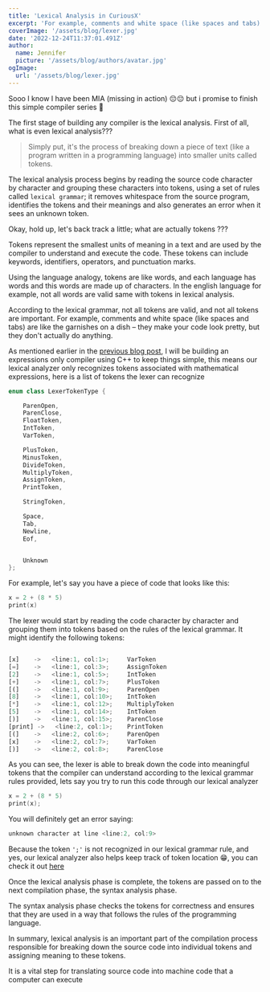 ```yaml
---
title: 'Lexical Analysis in CuriousX'
excerpt: 'For example, comments and white space (like spaces and tabs) are like the garnishes on a dish - they make your code look pretty but they dont actually do anything'
coverImage: '/assets/blog/lexer.jpg'
date: '2022-12-24T11:37:01.491Z'
author:
  name: Jennifer
  picture: '/assets/blog/authors/avatar.jpg'
ogImage:
  url: '/assets/blog/lexer.jpg'
---
```



Sooo I know I have been MIA (missing in action) 😔😔 but i promise to finish this simple compiler series 🙂

The first stage of building any compiler is the lexical analysis. First of all, what is even lexical analysis??? 

> Simply put, it's the process of breaking down a piece of text (like a program written in a programming language) into smaller units called tokens. 

The lexical analysis process begins by reading the source code character by character and grouping these characters into tokens, using a set of rules called `lexical grammar`; it  removes whitespace from the source program, identifies the tokens and their meanings and also generates an error when it sees an unknown token.

Okay, hold up, let's back track a little; what are actually tokens ??? 

Tokens represent the smallest units of meaning in a text and are used by the compiler to understand and execute the code. These tokens can include keywords, identifiers, operators, and punctuation marks.

Using the language analogy, tokens are like words, and each language has words and this words are made up of characters. In the english language for example, not all words are valid same with tokens in lexical analysis.

According to the lexical grammar, not all tokens are valid, and not all tokens are important. For example, comments and white space (like spaces and tabs) are like the garnishes on a dish – they make your code look pretty, but they don't actually do anything.

As mentioned earlier in the [previous blog post](_posts/curiousx.md), I will be building an expressions only compiler using C++ to keep things simple, this means our lexical analyzer only recognizes tokens associated with mathematical expressions, here is a list of tokens the lexer can recognize 

```c++
enum class LexerTokenType {

    ParenOpen,
    ParenClose,
    FloatToken,
    IntToken,
    VarToken,

    PlusToken,
    MinusToken,
    DivideToken,
    MultiplyToken,
    AssignToken,
    PrintToken,

    StringToken,

    Space,
    Tab,
    Newline,
    Eof,


    Unknown
};
```

For example, let's say you have a piece of code that looks like this:

```c++
x = 2 + (8 * 5)
print(x)
```
The lexer would start by reading the code character by character and grouping them into tokens based on the rules of the lexical grammar. It might identify the following tokens:

```jsx

[x]    ->   <line:1, col:1>;	 VarToken
[=]    ->   <line:1, col:3>;	 AssignToken
[2]    ->   <line:1, col:5>;	 IntToken
[+]    ->   <line:1, col:7>;	 PlusToken
[(]    ->   <line:1, col:9>;	 ParenOpen
[8]    ->   <line:1, col:10>;	 IntToken
[*]    ->   <line:1, col:12>;	 MultiplyToken
[5]    ->   <line:1, col:14>;	 IntToken
[)]    ->   <line:1, col:15>;	 ParenClose
[print] ->   <line:2, col:1>;	 PrintToken
[(]    ->   <line:2, col:6>;	 ParenOpen
[x]    ->   <line:2, col:7>;	 VarToken
[)]    ->   <line:2, col:8>;	 ParenClose
```

As you can see, the lexer is able to break down the code into meaningful tokens that the compiler can understand according to the lexical grammar rules provided, lets say you try to run this code through our lexical analyzer 

```c++
x = 2 + (8 * 5)
print(x);
```
You will definitely get an error saying:
```jsx
unknown character at line <line:2, col:9>

```
Because the token `';'` is not recognized in our lexical grammar rule, and yes, our lexical analyzer also helps keep track of token location 😁, you can check it out [here](https://github.com/jnyfah/CuriousX/tree/main/LexicalAnalysis)

Once the lexical analysis phase is complete, the tokens are passed on to the next compilation phase, the syntax analysis phase.

The syntax analysis phase checks the tokens for correctness and ensures that they are used in a way that follows the rules of the programming language.

In summary, lexical analysis is an important part of the compilation process responsible for breaking down the source code into individual tokens and assigning meaning to these tokens. 

It is a vital step for translating source code into machine code that a computer can execute